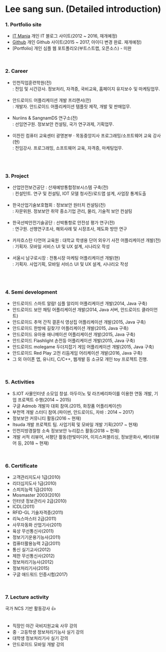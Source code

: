 # Lee sang sun. (Detailed introduction)

### 1. Portfolio site
 * [IT Mania](http://blog.naver.com/lsszz210) 개인 IT 블로그 사이트(2012 ~ 2016, 재개예정)<br>
 * [Github](https://github.com/lsszz2100/) 개인 Github 사이트(2015 ~ 2017, 아이디 변경 완료. 재개예정)<br>
 * [Portfolio] 개인 심플 웹 포트폴리오(부트스트랩, 오픈소스) - 미완<br>
<br>

### 2. Career

 * 인천직업훈련학원(전)<br>
    : 전임 및 시간강사. 정보처리, 자격증, 국비교육, 홈페이지 유지보수 및 마케팅업무.<br><br>  
 * 안드로이드 어플리케이션 개발 프리랜서(전)<br>
    : 개발자. 안드로이드 어플리케이션 템플릿 제작, 개발 및 판매업무.<br><br> 
 * Nuriins & SangnamDS 연구소(전)<br>
    : 선임연구원. 정보보안 컨설팅, 국가 연구과제, 기획업무.<br><br>    
 * 이찬진 컴퓨터 교육센터 광명본부 · 목동중앙지사 프로그래밍/소프트웨어 교육 강사(현)<br>
    : 전임강사. 프로그래밍, 소프트웨어 교육, 자격증, 마케팅업무. <br><br>
<br>

### 3. Project

 * 산업안전보건공단 : 산재예방통합정보시스템 구축(전)<br>
    : 컨설턴트. 연구 및 컨설팅, IOT 모델 청사진/로드맵 설계, 사업장 통계도출<br><br>
 * 한국산업기술보호협회 : 정보보안 원터치 컨설팅(전)<br>
    : 자문위원. 정보보안 취약 중소기업 관리, 물리, 기술적 보안 컨설팅<br><br>
 * 한국선박안전기술공단 : 선박통항로 안전성 평가 연구(전)<br>
    : 연구원. 선행연구조사, 해외사례 및 시장조사, 제도화 방안 연구<br><br>
 * 카자흐스탄 다언어 교육원 : 대학교 학생용 단어 외우기 사전 어플리케이션 개발(전)<br>
    : 기획자. 모바일 서비스 UI 및 UX 설계, 시나리오 작성<br><br>
 * 서울시 남구로시장 : 전통시장 마케팅 어플리케이션 개발(현)<br>
    : 기획자. 사업기획, 모바일 서비스 UI 및 UX 설계, 시나리오 작성<br><br>
<br>

### 4. Semi development

 * 안드로이드 스마트 알람! 심플 알리미 어플리케이션 개발(2014, Java 구축)<br>
 * 안드로이드 보안 채팅 어플리케이션 개발(2014, Java 서버, 안드로이드 클라이언트)<br>
 * 안드로이드 추억 간직 결혼식 영상집 어플리케이션 개발(2015, Java 구축)<br>
 * 안드로이드 한방에 길찾기! 어플리케이션 개발(2015, Java 구축)<br>
 * 안드로이드 유아용 애니메이션 어플리케이션 개발(2015, Java 구축)<br>
 * 안드로이드 Flashlight 손전등 어플리케이션 개발(2015, Java 구축)<br>
 * 안드로이드 molegame 두더지잡기 게임 어플리케이션 개발(2015, Java 구축)<br>
 * 안드로이드 Red Play 고전 리듬게임 어리케이션 개발(2016, Java 구축)<br>
 * 그 외 아이폰 앱, 유니티, C/C++, 웹개발 등 소규모 개인 toy 프로젝트 진행.<br>
<br>


### 5. Activities

* S.IOT 사물인터넷 소모임 창설. 아두이노 및 라즈베리파이를 이용한 연동 개발, 기업 프로젝트 수행(2014 ~ 2015)<br>
* 구글 Admob 개발자 대회 참여.(2015, 화장품 어플리케이션)
* 부천역 개발 스터디 참여.(파이썬, 안드로이드, 자바 : 2014 ~ 2017)<br>
* 정보보안 커뮤니티 활동(2016 ~ 현재)
* Itsuda 개발 프로젝트 팀. 사업기획 및 모바일 개발 기획(2017 ~ 현재)<br>
* 인천지방경찰청 소속 정보보안 누리캅스 활동(2018 ~ 현재)<br>
* 개발 서적 리뷰어, 서평단 활동(한빛미디어, 이지스퍼블리싱, 정보문화사, 베타리뷰어 등, 2018 ~ 현재)
<br>

### 6. Certificate

* 고객관리지도사 1급(2010)
* 리더십지도사 1급(2010)
* 스피치능력 1급(2010)
* Mosmaster 2003(2010)<br>
* 인터넷 정보관리사 2급(2010)<br>
* ICDL(2011)<br>
* RFID-GL 기술자격증(2011)<br>
* 리눅스마스터 2급(2011)<br>
* 사무자동화 산업기사(2011)<br>
* 육상 무선통신사(2011)<br>
* 정보기기운용기능사(2011)<br>
* 컴퓨터활용능력 2급(2011)<br>
* 통신 실기교사(2012)<br>
* 제한 무선통신사(2012)<br>
* 정보처리기능사(2012)<br>
* 정보처리기사(2015)<br>
* 구글 애드워드 인증시험(2017)<br>
<br>


### 7. Lecture activity
   국가 NCS 기반 활동강사 :+1:<br><br>
* 직장인 야간 국비지원교육 사무 강의
* 중 · 고등학생 정보처리기능사 실기 강의
* 대학생 정보처리기사 실기 강의<br>
* 안드로이드 모바일 개발 강의<br>
<br>
